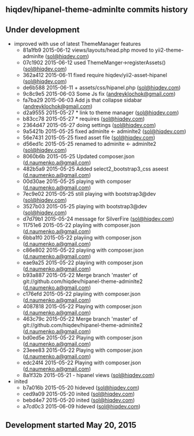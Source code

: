 hiqdev/hipanel-theme-adminlte commits history
---------------------------------------------

## Under development

- improved with use of latest ThemeManager features
    - 81a1fb9 2015-06-12 views/layouts/head.php moved to yii2-theme-adminlte (sol@hiqdev.com)
    - 07c1902 2015-06-12 used ThemeManger->registerAssets() (sol@hiqdev.com)
    - 362a412 2015-06-11 fixed require hiqdev/yii2-asset-hipanel (sol@hiqdev.com)
    - de6b588 2015-06-11 + assets/css/hipanel.php (sol@hiqdev.com)
    - 9c8c9e5 2015-06-03 Some Js fix (andreyklochok@gmail.com)
    - fa7ba29 2015-06-03 Add js that collapse sidabar (andreyklochok@gmail.com)
    - d2a9555 2015-05-27 * link to theme manager (sol@hiqdev.com)
    - b83cc78 2015-05-27 * requires (sol@hiqdev.com)
    - 2364d47 2015-05-27 doing settings (sol@hiqdev.com)
    - 9a5421b 2015-05-25 fixed adminlte <- adminlte2 (sol@hiqdev.com)
    - 56e7431 2015-05-25 fixed asset file (sol@hiqdev.com)
    - d56ed1c 2015-05-25 renamed to adminlte <- adminlte2 (sol@hiqdev.com)
    - 8060b6b 2015-05-25 Updated composer.json (d.naumenko.a@gmail.com)
    - 482b5a9 2015-05-25 Added select2_bootstrap3_css aseest (d.naumenko.a@gmail.com)
    - 00d30ae 2015-05-25 playing with composer (d.naumenko.a@gmail.com)
    - 7ec9e02 2015-05-25 still playing with bootstrap3@dev (sol@hiqdev.com)
    - 3527b03 2015-05-25 playing with bootstrap3@dev (sol@hiqdev.com)
    - d7d79b1 2015-05-24 message for SilverFire (sol@hiqdev.com)
    - 11751e6 2015-05-22 playiing with composer.json (d.naumenko.a@gmail.com)
    - 6bba1f0 2015-05-22 playiing with composer.json (d.naumenko.a@gmail.com)
    - c86e802 2015-05-22 playiing with composer.json (d.naumenko.a@gmail.com)
    - eae9a25 2015-05-22 playiing with composer.json (d.naumenko.a@gmail.com)
    - b93a887 2015-05-22 Merge branch 'master' of git://github.com/hiqdev/hipanel-theme-adminlte2 (d.naumenko.a@gmail.com)
    - c176efd 2015-05-22 playiing with composer.json (d.naumenko.a@gmail.com)
    - 4087818 2015-05-22 Playing with composer.json (d.naumenko.a@gmail.com)
    - 463c79c 2015-05-22 Merge branch 'master' of git://github.com/hiqdev/hipanel-theme-adminlte2 (d.naumenko.a@gmail.com)
    - bd0ed5e 2015-05-22 Playing with composer.json (d.naumenko.a@gmail.com)
    - 23eee83 2015-05-22 Playing with composer.json (d.naumenko.a@gmail.com)
    - edc24f4 2015-05-22 Playing with composer.json (d.naumenko.a@gmail.com)
    - 8a1f32b 2015-05-21 - hipanel views (sol@hiqdev.com)
- inited
    - b7a016b 2015-05-20 hideved (sol@hiqdev.com)
    - ced9a09 2015-05-20 inited (sol@hiqdev.com)
    - bebd4e7 2015-05-20 inited (sol@hiqdev.com)
    - a7cd0c3 2015-06-09 hideved (sol@hiqdev.com)

## Development started May 20, 2015

